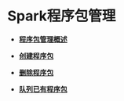 # Spark程序包管理<a name="dli_01_0366"></a>

-   **[程序包管理概述](程序包管理概述.md)**  

-   **[创建程序包](创建程序包.md)**  

-   **[删除程序包](删除程序包.md)**  

-   **[队列已有程序包](队列已有程序包.md)**  


